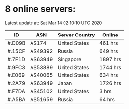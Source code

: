 # 8 online servers:

Latest update at: Sat Mar 14 02:10:10 UTC 2020

| ID | ASN | Server Country | Online |
| -- | --- | -------------- | ------ |
| #.D09B | AS174 | United States | 461 hrs |
| #.15CF | AS49392 | Russia | 649 hrs |
| #.7F1D | AS63949 | Singapore | 1897 hrs |
| #.9FC3 | AS53889 | United States | 1744 hrs |
| #.E069 | AS40065 | United States | 634 hrs |
| #.2A79 | AS63949 | Japan | 1726 hrs |
| #.F7DA | AS45102 | United States | 3 hrs |
| #.A5BA | AS51659 | Russia | 64 hrs |

